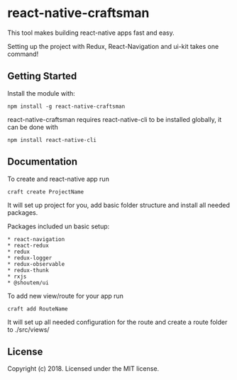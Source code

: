 # react-native-craftsman

This tool makes building react-native apps fast and easy.

Setting up the project with Redux, React-Navigation and ui-kit takes one command!

## Getting Started
Install the module with: 
```
npm install -g react-native-craftsman 
```

react-native-craftsman requires react-native-cli to be installed globally, it can be done with 
```
npm install react-native-cli
```

## Documentation

To create and react-native app run 
```
craft create ProjectName
```
It will set up project for you, add basic folder structure and install all needed packages. 

Packages included un basic setup:

    * react-navigation
    * react-redux
    * redux
    * redux-logger
    * redux-observable
    * redux-thunk
    * rxjs
    * @shoutem/ui


To add new view/route for your app run 
```
craft add RouteName
```
It will set up all needed configuration for the route and create a route folder to ./src/views/

## License
Copyright (c) 2018. Licensed under the MIT license.